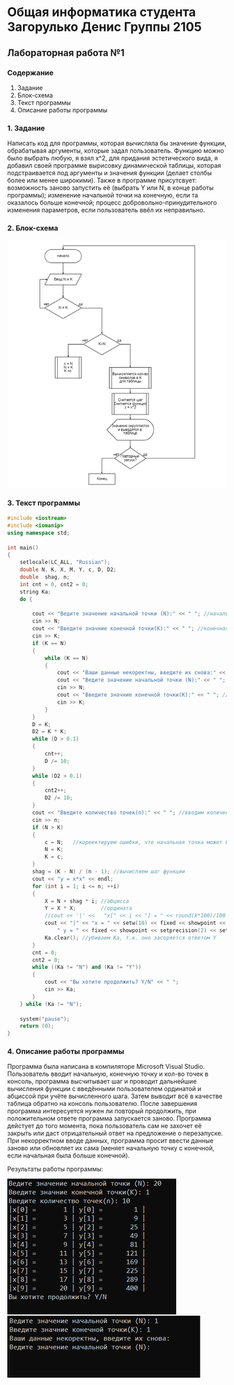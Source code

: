 # Общая информатика студента Загорулько Денис Группы 2105

## Лабораторная работа №1

### Содержание

1. Задание
2. Блок-схема
3. Текст программы
4. Описание работы программы

### 1. Задание

Написать код для программы, которая вычисляла бы значение функции, обрабатывая аргументы, которые задал пользователь. Функцию можно было выбрать любую, я взял x^2, для придания эстетического вида, я добавил своей программе вырисовку динамической таблицы, которая подстраивается под аргументы и значения функции (делает столбы более или менее широкими). Также в программе присутсвует: возможность заново запустить её (выбрать Y или N, в конце работы программы); изменение начальной точки на конечную, если та оказалось больше конечной; процесс добровольно-принудительного изменения параметров, если пользователь ввёл их неправильно.

### 2. Блок-схема

![лаба 1 схема](https://raw.githubusercontent.com/d56pixel/informa/main/block_shema.PNG)

### 3. Текст программы

```c++
#include <iostream>
#include <iomanip>
using namespace std;

int main()
{
    setlocale(LC_ALL, "Russian");
    double N, K, X, M, Y, c, D, D2;
    double  shag, n;
    int cnt = 0, cnt2 = 0;
    string Ka;
    do {

        cout << "Ведите значение начальной точки (N):" << " "; //начальная точка
        cin >> N;
        cout << "Введите значние конечной точки(K):" << " "; //конечная точка
        cin >> K;
        if (K == N)
        {
            while (K == N)
            {
                cout << "Ваши данные некоректны, введите их снова:" << endl;
                cout << "Ведите значение начальной точки (N):" << " "; //начальная точка
                cin >> N;
                cout << "Введите значние конечной точки(K):" << " "; //конечная точка
                cin >> K;
            }
        }
        D = K;
        D2 = K * K;
        while (D > 0.1)
        {
            cnt++;
            D /= 10;
        }
        while (D2 > 0.1)
        {
            cnt2++;
            D2 /= 10;
        }
        cout << "Введите количество точек(n):" << " "; //вводим количество точек
        cin >> n;
        if (N > K)
        {
            c = N;   //кореектируем ошибки, что начальная точка может быть больше конечной
            N = K;
            K = c;
        }
        shag = (K - N) / (n - 1); //вычисляем шаг функции
        cout << "y = x*x" << endl;
        for (int i = 1; i <= n; ++i)
        {
            X = N + shag * i; //абцисса
            Y = X * X;        //ордината
            //cout << '|' <<   "x[" << i << "] = " << round(X*100)/100 << "" <<'|' << "y[" << i << "] = " << round(Y*100)/100 << "|" << endl;
            cout << "|" << "x = " << setw(10) << fixed << showpoint << setprecision(2) << setw(cnt + 4) << X << " |" <<
                " y = " << fixed << showpoint << setprecision(2) << setw(cnt2 + 4) << Y << " |" << "  " << i << endl;   // преобразуем числа в 2 знака после запятой, std
            Ka.clear(); //убиваем Ka, т.к. оно засоряется ответом Y
        }
        cnt = 0;
        cnt2 = 0;
        while ((Ka != "N") and (Ka != "Y"))
        {
            cout << "Вы хотите продолжить? Y/N" << " ";
            cin >> Ka;
        }
    } while (Ka != "N");

    system("pause");
    return (0);
}
```

### 4. Описание работы программы

Программа была написана  в компиляторе Microsoft Visual Studio. Пользователь вводит начальную, конечную точку и кол-во точек в консоль, программа высчитывает шаг и проводит дальнейшие вычисления функции с введёнными пользователем ординатой и абциссой при учёте вычисленного шага. Затем выводит всё в качестве таблица обратно на консоль пользователю. После завершения программа интересуется нужен ли повторый продолжить, при положительном ответе программа запускается заново. Программа дейстует до того момента, пока пользователь сам не захочет её закрыть или даст отрицательный ответ на предложение о перезапуске. При некорректном вводе данных, программа просит ввести данные заново или обновляет их сама (меняет начальную точку с конечной, если начальная была больше конечной).

Результаты работы программы:

![резы2](https://github.com/d56pixel/informa/blob/main/lb12.PNG)  
![резы3](https://github.com/d56pixel/informa/blob/main/lb13.PNG)  
